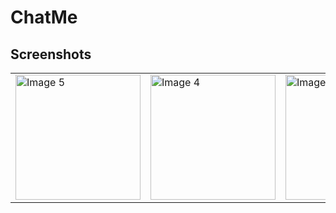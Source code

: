# ChatMe
## Screenshots
<table>
  <tr>
      <td>
      <img src="https://github.com/SolankiYogesh/flutter-chat/assets/70507671/786d4bc0-51eb-4363-8c94-11929fca96f0" alt="Image 5" width="200">
    </td>
      <td>
      <img src="https://github.com/SolankiYogesh/flutter-chat/assets/70507671/7d20087b-ce9d-4dc6-88a3-f0c8c1ddbd61" alt="Image 4" width="200">
    </td>
        <td>
      <img src="https://github.com/SolankiYogesh/flutter-chat/assets/70507671/d0f0aaf8-fc94-46c7-b64e-9377f4cb1c0d" alt="Image 3" width="200">
    </td>
    <td>
      <img src="https://github.com/SolankiYogesh/flutter-chat/assets/70507671/c1553ff9-8f76-47b6-980d-b7c0aef02707" alt="Image 1" width="200">
    </td>
    <td>
      <img src="https://github.com/SolankiYogesh/flutter-chat/assets/70507671/15a20a35-7c82-4051-b571-9a16ff0e399d" alt="Image 2" width="200">
    </td>
  </tr>
</table>
